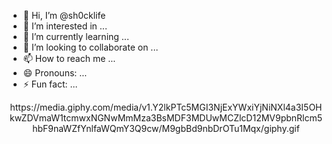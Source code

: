 - 👋 Hi, I’m @sh0cklife
- 👀 I’m interested in ...
- 🌱 I’m currently learning ...
- 💞️ I’m looking to collaborate on ...
- 📫 How to reach me ...
- 😄 Pronouns: ...
- ⚡ Fun fact: ...

<!---
sh0cklife/sh0cklife is a ✨ special ✨ repository because its `README.md` (this file) appears on your GitHub profile.
You can click the Preview link to take a look at your changes.
--->
<div id="header" align = "center">
https://media.giphy.com/media/v1.Y2lkPTc5MGI3NjExYWxiYjNiNXl4a3I5OHkwZDVmaW1tcmwxNGNwMmMza3BsMDF3MDUwMCZlcD12MV9pbnRlcm5hbF9naWZfYnlfaWQmY3Q9cw/M9gbBd9nbDrOTu1Mqx/giphy.gif
</div>

